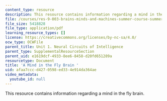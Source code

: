 ```yaml
---
content_type: resource
description: This resource contains information regarding a mind in the fly brain.
file: /courses/res-9-003-brains-minds-and-machines-summer-course-summer-2015/afaa7cccd4270598ed334e914da364ae_MITRES_9_003SUM15_sem1.pdf
file_size: 5418828
file_type: application/pdf
learning_resource_types: []
license: https://creativecommons.org/licenses/by-nc-sa/4.0/
ocw_type: OCWFile
parent_title: Unit 1. Neural Circuits of Intelligence
parent_type: SupplementalResourceSection
parent_uid: e1619dcf-4933-8ee6-8458-d20fd651289a
resourcetype: Document
title: 'A Mind in the Fly Brain '
uid: afaa7ccc-d427-0598-ed33-4e914da364ae
video_metadata:
  youtube_id: null
---
```

This resource contains information regarding a mind in the fly brain.